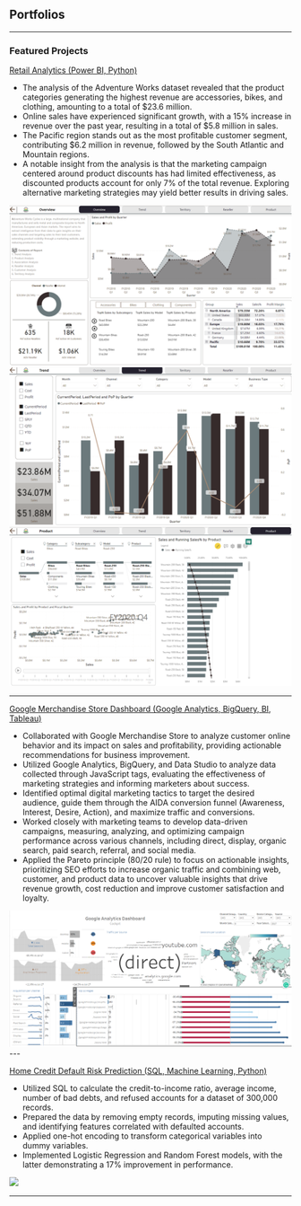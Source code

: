 
## Portfolios

---

### Featured Projects


[Retail Analytics (Power BI, Python)](https://aartisrinivasan.notion.site/aartisrinivasan/Portfolio-Aarti-Srinivasan-64c565db984046238e163f63fd4a3bc7?p=7278eae1f9624dd391fc1d411b898971&pm=c)
- The analysis of the Adventure Works dataset revealed that the product categories generating the highest revenue are accessories, bikes, and clothing, amounting to a total of $23.6 million.
- Online sales have experienced significant growth, with a 15% increase in revenue over the past year, resulting in a total of $5.8 million in sales.
- The Pacific region stands out as the most profitable customer segment, contributing $6.2 million in revenue, followed by the South Atlantic and Mountain regions.
- A notable insight from the analysis is that the marketing campaign centered around product discounts has had limited effectiveness, as discounted products account for only 7% of the total revenue. Exploring alternative marketing strategies may yield better results in driving sales.
<img src="images/Retail.png?raw=true"/>
<img src="images/Retail1.png?raw=true"/>
<img src="images/Retail2.png?raw=true"/>

---


[Google Merchandise Store Dashboard (Google Analytics, BigQuery, BI, Tableau)](https://public.tableau.com/app/profile/aarti4429/viz/GoogleAnalyticsDashboard_16874690702240/Demo)
- Collaborated with Google Merchandise Store to analyze customer online behavior and its impact on sales and profitability, providing actionable recommendations for business improvement.
- Utilized Google Analytics, BigQuery, and Data Studio to analyze data collected through JavaScript tags, evaluating the effectiveness of marketing strategies and informing marketers about success.
- Identified optimal digital marketing tactics to target the desired audience, guide them through the AIDA conversion funnel (Awareness, Interest, Desire, Action), and maximize traffic and conversions.
- Worked closely with marketing teams to develop data-driven campaigns, measuring, analyzing, and optimizing campaign performance across various channels, including direct, display, organic search, paid search, referral, and social media.
- Applied the Pareto principle (80/20 rule) to focus on actionable insights, prioritizing SEO efforts to increase organic traffic and combining web, customer, and product data to uncover valuable insights that drive revenue growth, cost reduction and improve customer satisfaction and loyalty.
<img src="images/GMS.png?raw=true"/>
---

[Home Credit Default Risk Prediction (SQL, Machine Learning, Python)](https://aartisrinivasan.notion.site/aartisrinivasan/Portfolio-Aarti-Srinivasan-64c565db984046238e163f63fd4a3bc7?p=dcf1a4f2f53a4706bec2554b65f2a138&pm=c)
-	Utilized SQL to calculate the credit-to-income ratio, average income, number of bad debts, and refused accounts for a dataset of 300,000 records.
-	Prepared the data by removing empty records, imputing missing values, and identifying features correlated with defaulted accounts.
-	Applied one-hot encoding to transform categorical variables into dummy variables.
-	Implemented Logistic Regression and Random Forest models, with the latter demonstrating a 17% improvement in performance.
<img src="images/Random Forest AOC.png?raw=true"/>







---

